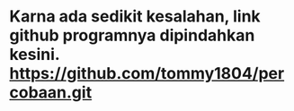 # Karna ada sedikit kesalahan, link github programnya dipindahkan kesini. https://github.com/tommy1804/percobaan.git
